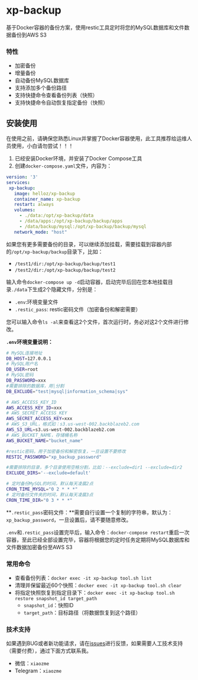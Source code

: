 # xp-backup
基于Docker容器的备份方案，使用restic工具定时将您的MySQL数据库和文件数据备份到AWS S3

### 特性

* 加密备份
* 增量备份
* 自动备份MySQL数据库
* 支持添加多个备份路径
* 支持快捷命令查看备份列表（快照）
* 支持快捷命令自动恢复指定备份（快照）


## 安装使用

在使用之前，请确保您熟悉Linux并掌握了Docker容器使用，此工具推荐给运维人员使用，小白请勿尝试！！！

1) 已经安装Docker环境，并安装了Docker Compose工具
2) 创建`docker-compose.yaml`文件，内容为：

```yaml
version: '3'
services:
 xp-backup:
   image: helloz/xp-backup
   container_name: xp-backup
   restart: always
   volumes:
     - ./data:/opt/xp-backup/data
     - /data/apps:/opt/xp-backup/backup/apps
     - /data/backup/mysql:/opt/xp-backup/backup/mysql
   network_mode: "host"
```

如果您有更多需要备份的目录，可以继续添加挂载，需要挂载到容器内部的`/opt/xp-backup/backup`目录下，比如：

* `/test1/dir:/opt/xp-backup/backup/test1`
* `/test2/dir:/opt/xp-backup/backup/test2`

输入命令`docker-compose up -d`启动容器，启动完毕后回在您本地挂载目录`./data`下生成2个隐藏文件，分别是：

* `.env`:环境变量文件
* `.restic_pass`: restic密码文件（加密备份和解密需要）

您可以输入命令`ls -al`来查看这2个文件，首次运行时，务必对这2个文件进行修改。

**`.env`环境变量说明：**

```bash
# MySQL连接地址
DB_HOST=127.0.0.1
# MySQL用户名
DB_USER=root
# MySQL密码
DB_PASSWORD=xxx
#需要排除的数据库，用|分割
DB_EXCLUDE="test|mysql|information_schema|sys"

# AWS_ACCESS_KEY_ID
AWS_ACCESS_KEY_ID=xxx
# AWS_SECRET_ACCESS_KEY
AWS_SECRET_ACCESS_KEY=xxx
# AWS_S3_URL，格式如：s3.us-west-002.backblazeb2.com
AWS_S3_URL=s3.us-west-002.backblazeb2.com
# AWS_BUCKET_NAME，存储桶名称
AWS_BUCKET_NAME="bucket_name"

#restic密码，用于加密备份和解密恢复，一旦设置不要修改
RESTIC_PASSWORD="xp_backup_password"

#需要排除的目录，多个目录使用空格分割，比如：--exclude=dir1 --exclude=dir2
EXCLUDE_DIRS='--exclude=default'

# 定时备份MySQL的时间，默认每天凌晨2点
CRON_TIME_MYSQL="0 2 * * *"
# 定时备份文件夹的时间，默认每天凌晨3点
CRON_TIME_DIR="0 3 * * *"
```

**`.restic_pass`密码文件：**需要自行设置一个复制的字符串，默认为：`xp_backup_password`，一旦设置后，请不要随意修改。

`.env`和`.restic_pass`设置完毕后，输入命令：`docker-compose restart`重启一次容器，至此已经全部设置完毕，容器将根据您的定时任务定期将MySQL数据库和文件数据加密备份至AWS S3

### 常用命令

* 查看备份列表：`docker exec -it xp-backup tool.sh list`
* 清理并保留最近60个快照：`docker exec -it xp-backup tool.sh clear`
* 将指定快照恢复到指定目录下：`docker exec -it xp-backup tool.sh restore snapshot_id target_path`
  * `snapshot_id`：快照ID
  * `target_path`：目标路径（将数据恢复到这个路径）

### 技术支持

如果遇到BUG或者新功能请求，请在[issues](https://github.com/helloxz/xp-backup/issues)进行反馈，如果需要人工技术支持（需要付费），通过下面方式联系我。

* 微信：`xiaozme`
* Telegram：`xiaozme`